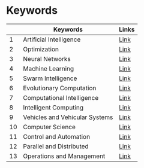 # Keywords

| |Keywords|Links|
|-|-|-|
|1|Artificial Intelligence|[Link](data/Monthly/Journals_Keywords/Artificial_Intelligence.html)|
|2|Optimization|[Link](data/Monthly/Journals_Keywords/Optimization.html)|
|3|Neural Networks|[Link](data/Monthly/Journals_Keywords/Neural_Networks.html)|
|4|Machine Learning|[Link](data/Monthly/Journals_Keywords/Machine_Learning.html)|
|5|Swarm Intelligence|[Link](data/Monthly/Journals_Keywords/Swarm_Intelligence.html)|
|6|Evolutionary Computation|[Link](data/Monthly/Journals_Keywords/Evolutionary_Computation.html)|
|7|Computational Intelligence|[Link](data/Monthly/Journals_Keywords/Computational_Intelligence.html)|
|8|Intelligent Computing|[Link](data/Monthly/Journals_Keywords/Intelligent_Computing.html)|
|9|Vehicles and Vehicular Systems|[Link](data/Monthly/Journals_Keywords/Vehicles_and_Vehicular_Systems.html)|
|10|Computer Science|[Link](data/Monthly/Journals_Keywords/Computer_Science.html)|
|11|Control and Automation|[Link](data/Monthly/Journals_Keywords/Control_and_Automation.html)|
|12|Parallel and Distributed|[Link](data/Monthly/Journals_Keywords/Parallel_and_Distributed.html)|
|13|Operations and Management|[Link](data/Monthly/Journals_Keywords/Operations_and_Management.html)|
